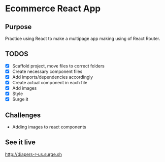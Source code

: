 # Ecommerce React App

## Purpose
Practice using React to make a multipage app making using of React Router.

## TODOS
- [x] Scaffold project, move files to correct folders
- [x] Create necessary component files
- [x] Add imports/dependencies accordingly
- [x] Create actual component in each file
- [x] Add images
- [x] Style
- [x] Surge it

## Challenges
- Adding images to react components

## See it live
http://diapers-r-us.surge.sh
